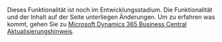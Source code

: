 Dieses Funktionalität ist noch im Entwicklungsstadium. Die Funktionalität und der Inhalt auf der Seite unterliegen Änderungen. Um zu erfahren was kommt, gehen Sie zu [Microsoft Dynamics 365 Business Central Aktualisierungshinweis](https://go.microsoft.com/fwlink/?linkid=2047422).